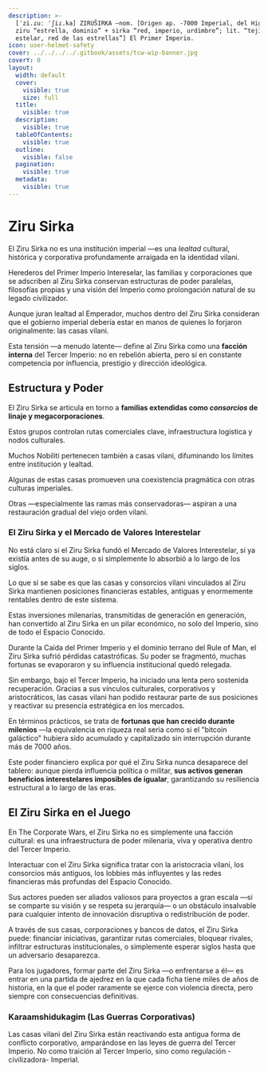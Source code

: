 ```yaml
---
description: >-
  [ˈzi.ɾuː ˈʃiɾ.ka] ZIRUŠIRKA –nom. [Origen ap. -7000 Imperial, del High Vilani
  ziru “estrella, dominio” + sirka “red, imperio, urdimbre”; lit. “tejido
  estelar, red de las estrellas”] El Primer Imperio.
icon: user-helmet-safety
cover: ../../../../.gitbook/assets/tcw-wip-banner.jpg
coverY: 0
layout:
  width: default
  cover:
    visible: true
    size: full
  title:
    visible: true
  description:
    visible: true
  tableOfContents:
    visible: true
  outline:
    visible: false
  pagination:
    visible: true
  metadata:
    visible: true
---
```


# Ziru Sirka

El Ziru Sirka no es una institución imperial —es una _lealtad_ cultural, histórica y corporativa profundamente arraigada en la identidad vilani.

Herederos del Primer Imperio Intereselar, las familias y corporaciones que se adscriben al Ziru Sirka conservan estructuras de poder paralelas, filosofías propias y una visión del Imperio como prolongación natural de su legado civilizador.

Aunque juran lealtad al Emperador, muchos dentro del Ziru Sirka consideran que el gobierno imperial debería estar en manos de quienes lo forjaron originalmente: las casas vilani.

Esta tensión —a menudo latente— define al Ziru Sirka como una **facción interna** del Tercer Imperio: no en rebelión abierta, pero sí en constante competencia por influencia, prestigio y dirección ideológica.

## Estructura y Poder

El Ziru Sirka se articula en torno a **familias extendidas como&#x20;**_**consorcios**_**&#x20;de linaje y megacorporaciones**.

Estos grupos controlan rutas comerciales clave, infraestructura logística y nodos culturales.

Muchos Nobiliti pertenecen también a casas vilani, difuminando los límites entre institución y lealtad.

Algunas de estas casas promueven una coexistencia pragmática con otras culturas imperiales.

Otras —especialmente las ramas más conservadoras— aspiran a una restauración gradual del viejo orden vilani.

### El Ziru Sirka y el Mercado de Valores Interestelar

No está claro si el Ziru Sirka fundó el Mercado de Valores Interestelar, si ya existía antes de su auge, o si simplemente lo absorbió a lo largo de los siglos.

Lo que sí se sabe es que las casas y consorcios vilani vinculados al Ziru Sirka mantienen posiciones financieras estables, antiguas y enormemente rentables dentro de este sistema.

Estas inversiones milenarias, transmitidas de generación en generación, han convertido al Ziru Sirka en un pilar económico, no solo del Imperio, sino de todo el Espacio Conocido.

Durante la Caída del Primer Imperio y el dominio terrano del Rule of Man, el Ziru Sirka sufrió pérdidas catastróficas. Su poder se fragmentó, muchas fortunas se evaporaron y su influencia institucional quedó relegada.

Sin embargo, bajo el Tercer Imperio, ha iniciado una lenta pero sostenida recuperación. Gracias a sus vínculos culturales, corporativos y aristocráticos, las casas vilani han podido restaurar parte de sus posiciones y reactivar su presencia estratégica en los mercados.

En términos prácticos, se trata de **fortunas que han crecido durante milenios** —la equivalencia en riqueza real seria como si el "bitcoin galáctico" hubiera sido acumulado y capitalizado sin interrupción durante más de 7000 años.

Este poder financiero explica por qué el Ziru Sirka nunca desaparece del tablero: aunque pierda influencia política o militar, **sus activos generan beneficios interestelares imposibles de igualar**, garantizando su resiliencia estructural a lo largo de las eras.

## El Ziru Sirka en el Juego

En The Corporate Wars, el Ziru Sirka no es simplemente una facción cultural: es una infraestructura de poder milenaria, viva y operativa dentro del Tercer Imperio.

Interactuar con el Ziru Sirka significa tratar con la aristocracia vilani, los consorcios más antiguos, los lobbies más influyentes y las redes financieras más profundas del Espacio Conocido.

Sus actores pueden ser aliados valiosos para proyectos a gran escala —si se comparte su visión y se respeta su jerarquía— o un obstáculo insalvable para cualquier intento de innovación disruptiva o redistribución de poder.

A través de sus casas, corporaciones y bancos de datos, el Ziru Sirka puede: financiar iniciativas, garantizar rutas comerciales, bloquear rivales, infiltrar estructuras institucionales, o simplemente esperar siglos hasta que un adversario desaparezca.

Para los jugadores, formar parte del Ziru Sirka —o enfrentarse a él— es entrar en una partida de ajedrez en la que cada ficha tiene miles de años de historia, en la que el poder raramente se ejerce con violencia directa, pero siempre con consecuencias definitivas.

### Karaamshidukagim (Las Guerras Corporativas)

Las casas vilani del Ziru Sirka están reactivando esta antigua forma de conflicto corporativo, amparándose en las leyes de guerra del Tercer Imperio. No como traición al Tercer Imperio, sino como regulación -civilizadora- Imperial.
